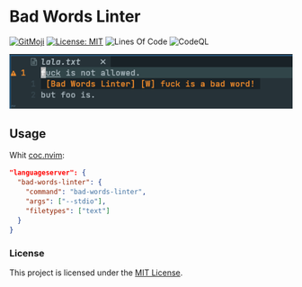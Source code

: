 # Bad Words Linter

[![GitMoji](https://img.shields.io/badge/Gitmoji-%F0%9F%8E%A8%20-FFDD67.svg)](https://gitmoji.dev)
[![License: MIT](https://img.shields.io/badge/License-MIT-blue.svg)](https://opensource.org/licenses/MIT)
![Lines Of Code](https://img.shields.io/tokei/lines/github.com/UltiRequiem/bad-words-lsp-linter?color=blue&label=Total%20Lines)
![CodeQL](https://github.com/UltiRequiem/bad-words-lsp-linter/workflows/CodeQL/badge.svg)

![Screenshot](./screenshot.png)

## Usage

Whit [coc.nvim](https://github.com/neoclide/coc.nvim):

```json
"languageserver": {
  "bad-words-linter": {
    "command": "bad-words-linter",
    "args": ["--stdio"],
    "filetypes": ["text"]
  }
}
```

### License

This project is licensed under the [MIT License](./LICENSE.md).
